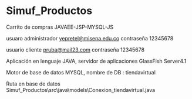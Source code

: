 # Simuf_Productos
 Carrito de compras JAVAEE-JSP-MYSQL-JS
 
 usuaro administrador yepretel@misena.edu.co contraseña 12345678
 
 usuario cliente pruba@mail23.com contraseña 12345678
 
 Aplicación en lenguaje JAVA, servidor de aplicaciones GlassFish Server4.1  
 
 Motor de base de datos MYSQL, nombre de DB : tiendavirtual 
 
 Ruta en base de datos Simuf_Productos\src\java\models\Conexion_tiendavirtual.java
